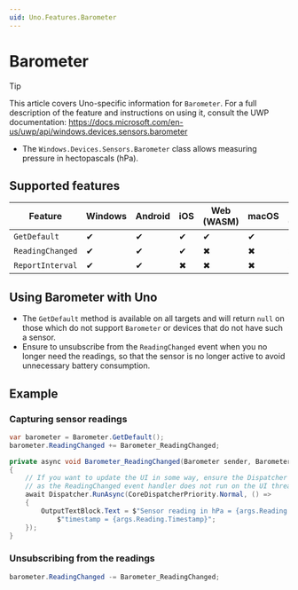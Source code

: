 ```yaml
---
uid: Uno.Features.Barometer
---
```


# Barometer

> [!TIP]
> This article covers Uno-specific information for `Barometer`. For a full description of the feature and instructions on using it, consult the UWP documentation: https://docs.microsoft.com/en-us/uwp/api/windows.devices.sensors.barometer

* The `Windows.Devices.Sensors.Barometer` class allows measuring pressure in hectopascals (hPa).

## Supported features

| Feature        |  Windows  | Android |  iOS  |  Web (WASM)  | macOS | Linux (Skia)  | Win 7 (Skia) |
|---------------|-------|-------|-------|-------|-------|-------|-|
| `GetDefault`         | ✔ | ✔ | ✔ | ✔ | ✔ | ✔ | ✔ |
| `ReadingChanged` | ✔ | ✔ | ✔ | ✖ | ✖ | ✖| ✖ |
| `ReportInterval`     | ✔ | ✔ | ✖ | ✖ | ✖ | ✖ | ✖ |

## Using Barometer with Uno

* The `GetDefault` method is available on all targets and will return `null` on those which do not support `Barometer` or devices that do not have such a sensor.
* Ensure to unsubscribe from the `ReadingChanged` event when you no longer need the readings, so that the sensor is no longer active to avoid unnecessary battery consumption.

## Example

### Capturing sensor readings

```csharp
var barometer = Barometer.GetDefault();
barometer.ReadingChanged += Barometer_ReadingChanged;

private async void Barometer_ReadingChanged(Barometer sender, BarometerReadingChangedEventArgs args)
{
    // If you want to update the UI in some way, ensure the Dispatcher is used,
    // as the ReadingChanged event handler does not run on the UI thread.
    await Dispatcher.RunAsync(CoreDispatcherPriority.Normal, () =>
    {
        OutputTextBlock.Text = $"Sensor reading in hPa = {args.Reading.StationPressureInHectopascals}, " +
            $"timestamp = {args.Reading.Timestamp}";
    });
}
```

### Unsubscribing from the readings

```csharp
barometer.ReadingChanged -= Barometer_ReadingChanged;
```
